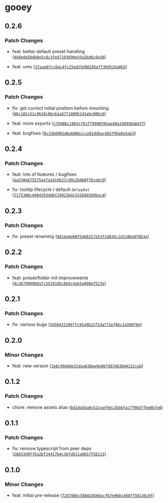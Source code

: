 # gooey

## 0.2.6

### Patch Changes

-   feat: better default preset handling ([`d48eda50db8e5c8c3fe67103690e35a2bd6c9a36`](https://github.com/braebo/gooey/commit/d48eda50db8e5c8c3fe67103690e35a2bd6c9a36))

-   feat: ures ([`37aaa97cc6ac4fc25ed25d98205ef739d516a0b5`](https://github.com/braebo/gooey/commit/37aaa97cc6ac4fc25ed25d98205ef739d516a0b5))

## 0.2.5

### Patch Changes

-   fix: get correct initial position before mounting ([`d6c182c51c9610c8bcb1a67f180951d1ebc08bcb`](https://github.com/braebo/gooey/commit/d6c182c51c9610c8bcb1a67f180951d1ebc08bcb))

-   feat: more exports ([`c7b98bc1803c761ff9990f05ae48a158950ab6ff`](https://github.com/braebo/gooey/commit/c7b98bc1803c761ff9990f05ae48a158950ab6ff))

-   feat: bugfixes ([`9c3360901d6e6806ccce81ddbec882f95e8a5ab3`](https://github.com/braebo/gooey/commit/9c3360901d6e6806ccce81ddbec882f95e8a5ab3))

## 0.2.4

### Patch Changes

-   feat: lots of features / bugfixes ([`aa538e675575aefa1dc6b27cd91264b0ff6cebc9`](https://github.com/braebo/gooey/commit/aa538e675575aefa1dc6b27cd91264b0ff6cebc9))

-   fix: tooltip lifecycle / default `delayOut` ([`7175380c4904393dd6f2492264c531b6850dbac4`](https://github.com/braebo/gooey/commit/7175380c4904393dd6f2492264c531b6850dbac4))

## 0.2.3

### Patch Changes

-   fix: preset renaming ([`9614a9e00f5488317e53f2d836c1d3186e8f0b3e`](https://github.com/braebo/gooey/commit/9614a9e00f5488317e53f2d836c1d3186e8f0b3e))

## 0.2.2

### Patch Changes

-   feat: preset/folder init improvements ([`4c367900989afc5510105c8b9c4eb5e898e751fe`](https://github.com/braebo/gooey/commit/4c367900989afc5510105c8b9c4eb5e898e751fe))

## 0.2.1

### Patch Changes

-   fix: various bugs ([`3d50431196ffc95a9b22f2da771e76bc1d280f0e`](https://github.com/braebo/gooey/commit/3d50431196ffc95a9b22f2da771e76bc1d280f0e))

## 0.2.0

### Minor Changes

-   feat: new version ([`1b8c99dd0e31daa638ee9e96fd87d63b04212ceb`](https://github.com/braebo/gooey/commit/1b8c99dd0e31daa638ee9e96fd87d63b04212ceb))

## 0.1.2

### Patch Changes

-   chore: remove assets alias ([`b42dab5a0c52ceaf9dc2bbbfac7f0b47f6e0b7e0`](https://github.com/braebo/gooey/commit/b42dab5a0c52ceaf9dc2bbbfac7f0b47f6e0b7e0))

## 0.1.1

### Patch Changes

-   fix: remove typescript from peer deps ([`28833d9f76a2bf24417b4c3bfd811a0b57f58131`](https://github.com/braebo/gooey/commit/28833d9f76a2bf24417b4c3bfd811a0b57f58131))

## 0.1.0

### Minor Changes

-   feat: initial pre-release ([`72b788bc58b82d566acf67e968c488ff58130c0f`](https://github.com/braebo/gooey/commit/72b788bc58b82d566acf67e968c488ff58130c0f))
